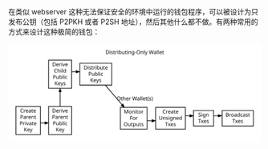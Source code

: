 在类似 webserver 这种无法保证安全的环境中运行的钱包程序，可以被设计为只发布公钥（包括 P2PKH 或者 P2SH 地址），然后其他什么都不做。有两种常用的方式来设计这种极简的钱包：

![](/assets/en-wallets-distributing-only.svg)

